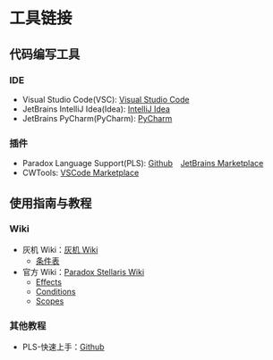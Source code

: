 # 工具链接

<script>
    redirect_github('links.md')
</script>

## 代码编写工具

### IDE

-   Visual Studio Code(VSC): [Visual Studio Code](https://code.visualstudio.com/)
-   JetBrains IntelliJ Idea(Idea): [IntelliJ Idea](https://code.jetbrains.com/idea/)
-   JetBrains PyCharm(PyCharm): [PyCharm](https://code.jetbrains.com/pycharm/)

### 插件

-   Paradox Language Support(PLS): [Github](https://github.com/DragonKnightOfBreeze/Paradox-Language-Support)&emsp;[JetBrains Marketplace](https://plugins.jetbrains.com/plugin/16825-paradox-language-support)
-   CWTools: [VSCode Marketplace](https://marketplace.visualstudio.com/items?itemName=tboby.cwtools-vscode)

## 使用指南与教程

### Wiki

-   灰机 Wiki：[灰机 Wiki](https://qunxing.huijiwiki.com/wiki/首页)
    -   [条件表](https://qunxing.huijiwiki.com/wiki/条件表)
-   官方 Wiki：[Paradox Stellaris Wiki](https://stellaris.paradoxwikis.com/Modding)
    -   [Effects](https://stellaris.paradoxwikis.com/Effects)
    -   [Conditions](https://stellaris.paradoxwikis.com/Conditions)
    -   [Scopes](https://stellaris.paradoxwikis.com/Scopes)

### 其他教程

-   PLS-快速上手：[Github](https://github.com/DragonKnightOfBreeze/Paradox-Language-Support/blob/master/README.md#%E5%BF%AB%E9%80%9F%E4%B8%8A%E6%89%8B)
